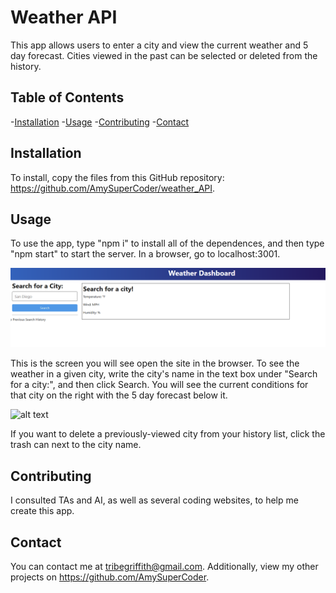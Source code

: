 # Weather API
This app allows users to enter a city and view the current weather and 5 day forecast. Cities viewed in the past can be selected or deleted from the history.

## Table of Contents
-[Installation](#installation)
-[Usage](#usage)
-[Contributing](#contributing)
-[Contact](#contact)

## Installation
To install, copy the files from this GitHub repository: https://github.com/AmySuperCoder/weather_API.

## Usage
To use the app, type "npm i" to install all of the dependences, and then type "npm start" to start the server. In a browser, go to localhost:3001.

![alt text](https://github.com/AmySuperCoder/weather_API/blob/main/Images/Opening_screen.png)

This is the screen you will see open the site in the browser. To see the weather in a given city, write the city's name in the text box under "Search for a city:", and then click Search. You will see the current conditions for that city on the right with the 5 day forecast below it. 

![alt text]( https://github.com/AmySuperCoder/weather_API/Images/One_city.png)

If you want to delete a previously-viewed city from your history list, click the trash can next to the city name.

## Contributing
I consulted TAs and AI, as well as several coding websites, to help me create this app.

## Contact

You can contact me at tribegriffith@gmail.com. Additionally, view my other projects on https://github.com/AmySuperCoder.


